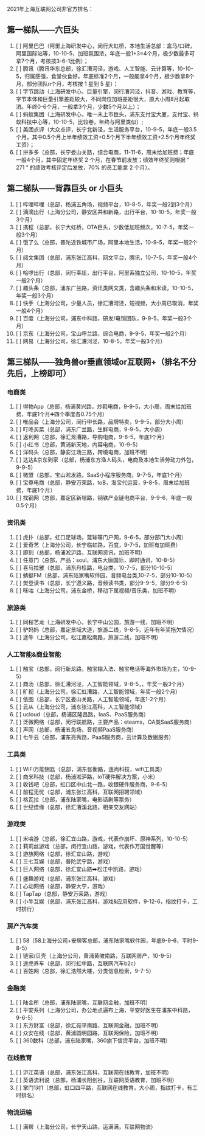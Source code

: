 2021年上海互联网公司非官方排名：

## 第一梯队——六巨头

1. [ ]  阿里巴巴（阿里上海研发中心，闵行大虹桥，本地生活总部：盒马/口碑，阿里国际站等，10-10-5，加班氛围浓，年底一般1+3=4个月，极少数最多可拿7个月，考核按3-6-1比例）；
2. [ ]  腾讯（腾讯华东总部，徐汇漕河泾，游戏、人工智能、云计算等，10-10-5，归属感强，食堂伙食好。年底标准2个月，一般能拿4个月，极少数拿8个月，部分团队n个月，考核按 1 星到 5 星）；
3. [ ]  字节跳动（上海研发中心、巨量引擎，闵行漕河泾，抖音、游戏、教育等，字节本体和巨量引擎差距较大，不同岗位加班差距很大，原大小周8月起取消。年终0-6个月，一般拿3个月，少数5个月以上）；
4. [ ]  蚂蚁集团（上海研发中心，唯一未上市巨头，浦东支付宝大厦，支付宝、蚂蚁科技中心等，10-10-5，比较卷，年终与阿里类似）;
5. [ ]  美团点评（大众点评，长宁北新泾，生活服务平台，10-9-5，年底一般3.5个月，其中0.5个月上半年绩效工资+0.5个月下半年绩效工资+2.5个月年终奖工资）；
6. [ ]  拼多多（总部，长宁娄山关路，综合电商，11-11-6，周末给加班费<!-- ，猝死1例 -->；年底一般4个月，其中固定年终奖 2 个月，在春节前发放；绩效年终奖则根据 “ 271 ” 的绩效考核评定后发放，70% 的员工能拿 2 个月）。



## 第二梯队——背靠巨头 or 小巨头

1. [ ] 哔哩哔哩（总部，杨浦五角场，视频平台，10-8-5，年奖一般2到3个月）
2. [ ] 滴滴出行（上海分公司，静安区共和新路，出行平台，10-10-5，年奖一般3个月）
3. [ ] 携程（总部，长宁大虹桥，OTA巨头，少数低加班频次，10-7-5，年奖一般3个月）
4. [ ] 饿了么（总部，普陀近铁城市广场，阿里本地生活，10-9-5，年奖一般2个月）
5. [ ] 阅文集团（总部，浦东张江高科，网文平台，腾讯，10-7-5，年奖一般4个月）
6. [ ] 哈啰出行（总部，闵行莘庄，出行平台，阿里系独立公司，10-10-5，年奖一般2个月）
7. [ ] 趣头条（总部，浦东广兰路，资讯类网文类，含趣头条和米读，10-10-5，年奖一般3个月）
8. [ ] 快手（上海分公司，少量人员，徐汇漕河泾，短视频，大小周已取消，年奖一般4个月）
9. [ ] 百度（上海分公司，浦东中科路，研发/电销团队，9-9-5，年奖一般3个月）
10. [ ] 京东（上海分公司，宝山呼兰路，综合电商，9-9-5，年奖一般2个月）
11. [ ] 网易（上海分公司，徐汇漕河泾，10-8-5，年奖一般3个月）


## 第三梯队——独角兽or垂直领域or互联网+（排名不分先后，上榜即可）







### 电商类

1. [ ] 得物App（总部，杨浦黄兴路，炒鞋电商，9-9-5，大小周，周末给加班费，年底1个月➕四个季度各0.75个月）
2. [ ] 唯品会（上海分公司，闵行申长路，品牌特卖，9-9-5，部分大小周）
3. [ ] 叮咚买菜（总部，浦东广兰路，生鲜电商，9-9-5，大小周）
4. [ ] 返利网（总部，徐汇龙漕路，导购电商，9-8-5，年底1个月）
5. [ ] 小红书（总部，黄浦新天地，内容电商，10-9-5）
6. [ ] 洋码头（总部，静安江场三路，跨境电商，加班不明）
7. [ ] 达达&京东到家（总部，杨浦东方渔人码头，电商及本地生活劳动力外包，9-9-5）
8. [ ] 微盟（总部，宝山淞发路，SaaS小程序服务商，9-7-5，年底1个月）
9.  [ ] 宝尊电商（总部，静安万荣路，toB，淘宝代运营，9-8-5，周末给加班费，年底1个月）
10. [ ] 找钢网（总部，嘉定区新培路，钢铁产业链电商平台，9-9-6，年底一般0.5个月）


### 资讯类

1. [ ] 虎扑（总部，虹口足球场，篮球等门户网，9-6-5，部分部门大小周）
1. [ ] 爱奇艺（上海分公司，长宁临虹路，百度，9-7-5，加班有加班费）
1. [ ] 即刻（总部，杨浦淞沪路，互联网资讯，加班不明）
1. [ ] 任意门（总部，产品：soul，浦东大唐国际，即时通讯，10-8-5）
1. [ ] 喜马拉雅（总部，浦东丹桂路，电台类，10-7-5，部分10-10-5）
1. [ ] 蜻蜓FM（总部，浦东陆家嘴软件园，音频电台类,10-7-5，部分10-10-5）
1. [ ] 樊登读书（总部，长宁遵义路，音频读书类，部分9-9-5，部分9-6-5）
1. [ ] 咪咕（上海分公司，浦东金桥，移动下属视频/音乐类，加班不明）

### 旅游类

1. [ ] 同程艺龙（上海研发中心，长宁中山公园，旅游一线，加班不明）
2. [ ] 驴妈妈（总部，嘉定景域大道，旅游二线，9-8-5，近年有年奖拖欠情况）
3. [ ] 途牛（上海分公司，松江嘉松南路，旅游二线，加班不明）



### 人工智能&商业智能

1. [ ] 触宝（总部，闵行新龙路，触宝输入法、触宝电话等海外市场为主，10-9-5）
1. [ ] 商汤（总部，徐汇漕河泾，人工智能领域，9-8-5，<!-- 猝死1例 -->，年奖一般3个月）
1. [ ] 旷视（上海分公司，徐汇虹漕路，人工智能领域，年奖一般2个月）
1. [ ] 依图（总部，长宁区娄山关路，人工智能领域，年底1-2个月）
1. [ ] 云从（上海分公司，浦东张江高科，人工智能领域）
1. [ ] ucloud（总部，杨浦区隆昌路，IaaS、PaaS服务商）
1. [ ] 泛微网络（总部，闵行联航路，主要产品：eteams，OA类SaaS服务商）
1. [ ] 声网（总部，杨浦五角场，音视频PaaS服务商）
1. [ ] 七牛云（总部，浦东亮秀路，PaaS服务商，云计算及数据服务）



### 工具类

1. [ ] WiFi万能钥匙（总部，浦东张衡路，连尚科技，wifi工具类）
2. [ ] 商米科技（总部，杨浦淞沪路，IoT硬件解决方案，小米）
3. [ ] 收钱吧（总部，虹口区中山北一路，收银硬件服务商，9-6-5）
4. [ ] 前程无忧（总部，浦东张江高科，互联网招聘领域）
5. [ ] 格瓦拉（总部，浦东陆家嘴，电影话剧等票务）
6. [ ] 世纪佳缘（总部，徐汇漕溪北路，相亲交友网站）


### 游戏类

1. [ ] 米哈游（总部，徐汇宜山路，游戏，代表作崩坏、原神系列，10-10-5）
1. [ ] 莉莉丝游戏（总部，闵行宜山路，游戏，代表作万国觉醒等）
1. [ ] 游族网络（总部，徐汇宜山路，游戏）
1. [ ] 三七互娱（总部，普陀武宁路，游戏）
1. [ ] 巨人网络（总部，徐汇宜山路➡️松江中凯路，游戏）
1. [ ] 盛趣游戏（总部，浦东张江高科，游戏）
1. [ ] 心动网络（总部，静安大宁，游戏）
1. [ ] TapTap（总部，静安万荣路，游戏）
1. [ ] 小牛互娱（总部，浦东张江高科，游戏&应用软件，9-12-6，指纹打卡，工时排行）


###  房产汽车类

1. [ ] 58（58上海分公司+安居客总部，浦东陆家嘴软件园，年底9-9-6，平时9-8-5）
1. [ ] 链家/贝壳（上海分公司，黄浦黄陂南路，互联网房产，10-9-5）
1. [ ] 途虎养车（总部，闵行虹中路，互联网汽车b2c）
1. [ ] 百姓网（总部，徐汇浩然大楼，分类信息检索，9-7-5）


### 金融类

1. [ ] 陆金所（总部，浦东陆家嘴，互联网金融，加班不明）
2. [ ] 平安系列（上海分公司，办公地点遍布上海，平安好医生在浦东中科路，9-6-5）
3. [ ] 东方财富（总部，徐汇宛平南路，互联网金融，加班不明）
4. [ ] 众安在线（总部，黄浦圆明园路，互联网保险，加班不明）
5. [ ] 360数科（总部，浦东陆家嘴，360旗下信贷平台，加班不明）


### 在线教育

1. [ ] 沪江英语（总部，浦东张江高科，互联网在线教育，加班不明）
1. [ ] 英语流利说（总部，杨浦长阳创谷，互联网英语教育，加班不明）
1. [ ] 掌门1对1（总部，虹口四平路，互联网在线教育，大小周，指纹打卡，有工时排名）

### 物流运输

1. [ ] 满帮（上海分公司，长宁天山路，运满满，互联网物流）
